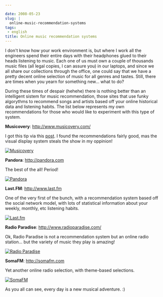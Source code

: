 ```yaml
---

date: 2008-05-23
slug: |
  online-music-recommendation-systems
tags:
 - english
title: Online music recommendation systems
---
```


I don't know how your work environment is, but where I work all the
engineers spend their entire days with their headphones glued to their
heads listening to music. Each one of us must own a couple of thousands
music files (all legal copies, I can assure you) in our laptops, and
since we all share our collections through the office, one could say
that we have a pretty decent online selection of music for all genres
and tastes. Still, there are times when you yearn for something new...
what to do?

During these times of despair (hehehe) there is nothing better than an
intelligent sistem for music recommendation, those sites that use funky
algorythms to recommend songs and artists based off your online
historical data and listening habits. The list below represents my own
recommendations for those who would like to experiment with this type of
system.

**Musicovery**: <http://www.musicovery.com/>

I got this tip via this
[post](http://blog.vettalabs.com/2008/05/21/recomendando-musica-pela-web/).
I found the recommendations fairly good, mas the visual display system
steals the show in my oppinion!

[![Musicovery](http://farm3.static.flickr.com/2355/2515498123_eac04a224b.jpg)](http://www.flickr.com/photos/ogmaciel/2515498123/)

**Pandora**: <http://pandora.com>

The best of the all! Period!

[![Pandora](http://farm3.static.flickr.com/2134/2515498399_91dc4e80dd.jpg)](http://www.flickr.com/photos/ogmaciel/2515498399/)

**Last.FM**: <http://www.last.fm>

One of the very first of the bunch, with a recommendation system based
off the social network model, with lots of statistical information about
your weekly, monthly, etc listening habits.

[![Last.fm](http://farm3.static.flickr.com/2226/2515498867_46c65bc5c2.jpg)](http://www.flickr.com/photos/ogmaciel/2515498867/)

**Radio Paradise**: <http://www.radioparadise.com/>

Ok, Radio Paradise is not a recommendation system but an online radio
station... but the variety of music they play is amazing!

[![Radio
Paradise](http://farm4.static.flickr.com/3254/2515499237_ab912569bb.jpg)](http://www.flickr.com/photos/ogmaciel/2515499237/)

**SomaFM**: <http://somafm.com>

Yet another online radio selection, with theme-based selections.

[![SomaFM](http://farm3.static.flickr.com/2058/2516323744_9487ece5c6.jpg)](http://www.flickr.com/photos/ogmaciel/2516323744/)

As you all can see, every day is a new musical adventure. :)
